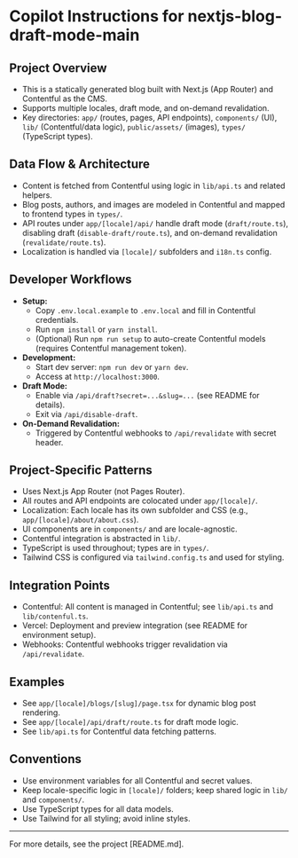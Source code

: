 # Copilot Instructions for nextjs-blog-draft-mode-main

## Project Overview

- This is a statically generated blog built with Next.js (App Router) and Contentful as the CMS.
- Supports multiple locales, draft mode, and on-demand revalidation.
- Key directories: `app/` (routes, pages, API endpoints), `components/` (UI), `lib/` (Contentful/data logic), `public/assets/` (images), `types/` (TypeScript types).

## Data Flow & Architecture

- Content is fetched from Contentful using logic in `lib/api.ts` and related helpers.
- Blog posts, authors, and images are modeled in Contentful and mapped to frontend types in `types/`.
- API routes under `app/[locale]/api/` handle draft mode (`draft/route.ts`), disabling draft (`disable-draft/route.ts`), and on-demand revalidation (`revalidate/route.ts`).
- Localization is handled via `[locale]/` subfolders and `i18n.ts` config.

## Developer Workflows

- **Setup:**
  - Copy `.env.local.example` to `.env.local` and fill in Contentful credentials.
  - Run `npm install` or `yarn install`.
  - (Optional) Run `npm run setup` to auto-create Contentful models (requires Contentful management token).
- **Development:**
  - Start dev server: `npm run dev` or `yarn dev`.
  - Access at `http://localhost:3000`.
- **Draft Mode:**
  - Enable via `/api/draft?secret=...&slug=...` (see README for details).
  - Exit via `/api/disable-draft`.
- **On-Demand Revalidation:**
  - Triggered by Contentful webhooks to `/api/revalidate` with secret header.

## Project-Specific Patterns

- Uses Next.js App Router (not Pages Router).
- All routes and API endpoints are colocated under `app/[locale]/`.
- Localization: Each locale has its own subfolder and CSS (e.g., `app/[locale]/about/about.css`).
- UI components are in `components/` and are locale-agnostic.
- Contentful integration is abstracted in `lib/`.
- TypeScript is used throughout; types are in `types/`.
- Tailwind CSS is configured via `tailwind.config.ts` and used for styling.

## Integration Points

- Contentful: All content is managed in Contentful; see `lib/api.ts` and `lib/contenful.ts`.
- Vercel: Deployment and preview integration (see README for environment setup).
- Webhooks: Contentful webhooks trigger revalidation via `/api/revalidate`.

## Examples

- See `app/[locale]/blogs/[slug]/page.tsx` for dynamic blog post rendering.
- See `app/[locale]/api/draft/route.ts` for draft mode logic.
- See `lib/api.ts` for Contentful data fetching patterns.

## Conventions

- Use environment variables for all Contentful and secret values.
- Keep locale-specific logic in `[locale]/` folders; keep shared logic in `lib/` and `components/`.
- Use TypeScript types for all data models.
- Use Tailwind for all styling; avoid inline styles.

---

For more details, see the project [README.md].
